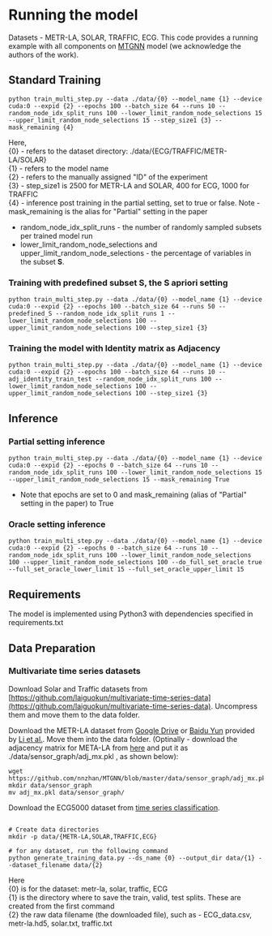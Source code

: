 # Running the model

Datasets - METR-LA, SOLAR, TRAFFIC, ECG. This code provides a running example with all components on [MTGNN](https://github.com/nnzhan/MTGNN) model (we acknowledge the authors of the work).


## Standard Training
```
python train_multi_step.py --data ./data/{0} --model_name {1} --device cuda:0 --expid {2} --epochs 100 --batch_size 64 --runs 10 --random_node_idx_split_runs 100 --lower_limit_random_node_selections 15 --upper_limit_random_node_selections 15 --step_size1 {3} --mask_remaining {4}

```
Here, <br />
{0} - refers to the dataset directory: ./data/{ECG/TRAFFIC/METR-LA/SOLAR} <br />
{1} - refers to the model name <br />
{2} - refers to the manually assigned "ID" of the experiment  <br />
{3} - step_size1 is 2500 for METR-LA and SOLAR, 400 for ECG, 1000 for TRAFFIC <br />
{4} - inference post training in the partial setting, set to true or false. Note - mask_remaining is the alias for "Partial" setting in the paper
* random_node_idx_split_runs - the number of randomly sampled subsets per trained model run
* lower_limit_random_node_selections and upper_limit_random_node_selections - the percentage of variables in the subset **S**.


### Training with predefined subset S, the S apriori setting
```
python train_multi_step.py --data ./data/{0} --model_name {1} --device cuda:0 --expid {2} --epochs 100 --batch_size 64 --runs 50 --predefined_S --random_node_idx_split_runs 1 --lower_limit_random_node_selections 100 --upper_limit_random_node_selections 100 --step_size1 {3}
```


### Training the model with Identity matrix as Adjacency
```
python train_multi_step.py --data ./data/{0} --model_name {1} --device cuda:0 --expid {2} --epochs 100 --batch_size 64 --runs 10 --adj_identity_train_test --random_node_idx_split_runs 100 --lower_limit_random_node_selections 100 --upper_limit_random_node_selections 100 --step_size1 {3}
```


## Inference

### Partial setting inference
```
python train_multi_step.py --data ./data/{0} --model_name {1} --device cuda:0 --expid {2} --epochs 0 --batch_size 64 --runs 10 --random_node_idx_split_runs 100 --lower_limit_random_node_selections 15 --upper_limit_random_node_selections 15 --mask_remaining True
```
* Note that epochs are set to 0 and mask_remaining (alias of "Partial" setting in the paper) to True


### Oracle setting inference
```
python train_multi_step.py --data ./data/{0} --model_name {1} --device cuda:0 --expid {2} --epochs 0 --batch_size 64 --runs 10 --random_node_idx_split_runs 100 --lower_limit_random_node_selections 100 --upper_limit_random_node_selections 100 --do_full_set_oracle true --full_set_oracle_lower_limit 15 --full_set_oracle_upper_limit 15
```


## Requirements
The model is implemented using Python3 with dependencies specified in requirements.txt


## Data Preparation


### Multivariate time series datasets

Download Solar and Traffic datasets from [https://github.com/laiguokun/multivariate-time-series-data](https://github.com/laiguokun/multivariate-time-series-data). Uncompress them and move them to the data folder.

Download the METR-LA dataset from [Google Drive](https://drive.google.com/open?id=10FOTa6HXPqX8Pf5WRoRwcFnW9BrNZEIX) or [Baidu Yun](https://pan.baidu.com/s/14Yy9isAIZYdU__OYEQGa_g) provided by [Li et al.](https://github.com/liyaguang/DCRNN.git). Move them into the data folder. (Optinally - download the adjacency matrix for META-LA from [here](https://github.com/nnzhan/MTGNN/blob/master/data/sensor_graph/adj_mx.pkl) and put it as ./data/sensor_graph/adj_mx.pkl , as shown below):
```
wget https://github.com/nnzhan/MTGNN/blob/master/data/sensor_graph/adj_mx.pkl
mkdir data/sensor_graph
mv adj_mx.pkl data/sensor_graph/
```

Download the ECG5000 dataset from [time series classification](http://www.timeseriesclassification.com/description.php?Dataset=ECG5000).

```

# Create data directories
mkdir -p data/{METR-LA,SOLAR,TRAFFIC,ECG}

# for any dataset, run the following command
python generate_training_data.py --ds_name {0} --output_dir data/{1} --dataset_filename data/{2}
```
Here <br />
{0} is for the dataset: metr-la, solar, traffic, ECG <br />
{1} is the directory where to save the train, valid, test splits. These are created from the first command <br />
{2} the raw data filename (the downloaded file), such as - ECG_data.csv, metr-la.hd5, solar.txt, traffic.txt

